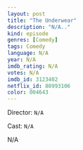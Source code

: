 ```yaml
---
layout: post
title: "The Underwear"
description: "N/A.."
kind: episode
genres: [Comedy]
tags: Comedy 
language: N/A
year: N/A
imdb_rating: N/A
votes: N/A
imdb_id: 3123402
netflix_id: 80993106
color: 004643
---
```

Director: `N/A`  

Cast: `N/A` 

N/A